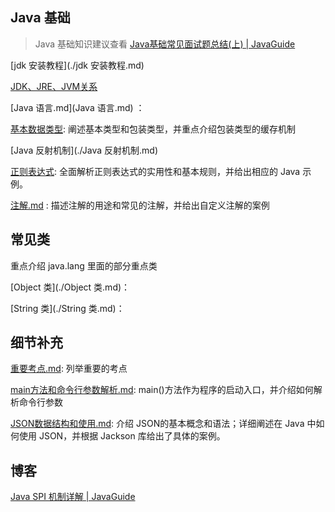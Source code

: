 ## Java 基础

> Java 基础知识建议查看 [Java基础常见面试题总结(上) | JavaGuide](https://javaguide.cn/java/basis/java-basic-questions-01.html#自增自减运算符)

[jdk 安装教程](./jdk 安装教程.md)

[JDK、JRE、JVM关系](./JDK、JRE、JVM关系.md)

 [Java 语言.md](Java 语言.md) ：



[基本数据类型](基本数据类型.md):  阐述基本类型和包装类型，并重点介绍包装类型的缓存机制

[Java 反射机制](./Java 反射机制.md)

[正则表达式](./正则表达式.md):   全面解析正则表达式的实用性和基本规则，并给出相应的 Java 示例。



[注解.md](注解.md) : 描述注解的用途和常见的注解，并给出自定义注解的案例





## 常见类

重点介绍 java.lang 里面的部分重点类

[Object 类](./Object 类.md)： 

[String 类](./String 类.md)： 







## 细节补充

 [重要考点.md](重要考点.md): 列举重要的考点

[main方法和命令行参数解析.md](./main方法和命令行参数解析.md):  main()方法作为程序的启动入口，并介绍如何解析命令行参数

[JSON数据结构和使用.md](./JSON数据结构和使用.md):  介绍 JSON的基本概念和语法；详细阐述在 Java 中如何使用 JSON，并根据 Jackson 库给出了具体的案例。





## 博客

[Java SPI 机制详解 | JavaGuide](https://javaguide.cn/java/basis/spi.html#serviceloader-具体实现)